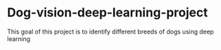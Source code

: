# Dog-vision-deep-learning-project
This goal of this project is to identify different breeds of dogs using deep learning
